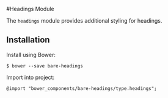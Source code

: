 #Headings Module

The `headings` module provides additional styling for headings.

## Installation

Install using Bower:

	$ bower --save bare-headings

Import into project:

	@import "bower_components/bare-headings/type.headings";